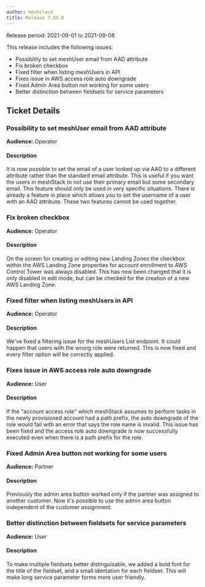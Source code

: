 ```yaml
---
author: meshcloud
title: Release 7.85.0
---
```


Release period: 2021-09-01 to 2021-09-08

This release includes the following issues:
* Possibility to set meshUser email from AAD attribute
* Fix broken checkbox
* Fixed filter when listing meshUsers in API
* Fixes issue in AWS access role auto downgrade
* Fixed Admin Area button not working for some users
* Better distinction between fieldsets for service parameters
<!--truncate-->

## Ticket Details
### Possibility to set meshUser email from AAD attribute
**Audience:** Operator


#### Description
It is now possible to set the email of a user looked up via AAD to a different attribute rather than the standard email attribute.
This is useful if you want the users in meshStack to not use their primary email but some secondary email. This feature
should only be used in very specific situations. There is already a feature in place which allows you to set the username
of a user with an AAD attribute. These two features cannot be used together.

### Fix broken checkbox
**Audience:** Operator


#### Description
On the screen for creating or editing new Landing Zones the checkbox within the AWS Landing Zone properties
for account enrollment to AWS Control Tower was always disabled. This has now been changed that it is only
disabled in edit mode, but can be checked for the creation of a new AWS Landing Zone.

### Fixed filter when listing meshUsers in API
**Audience:** Operator


#### Description
We've fixed a filtering issue for the meshUsers List endpoint. It could happen that users with the wrong role were returned. This is now fixed and every filter option will be correctly applied.

### Fixes issue in AWS access role auto downgrade
**Audience:** User


#### Description
If the "account access role" which meshStack assumes to perform tasks in the newly provisioned account had a path prefix,
the auto downgrade of the role would fail with an error that says the role name is invalid. This issue has been fixed and the
access role auto downgrade is now successfully executed even when there is a path prefix for the role.

### Fixed Admin Area button not working for some users
**Audience:** Partner


#### Description
Previously the admin area button worked only if the partner was assigned to another customer. Now it's possible to use the admin area button independent of the customer assignment.

### Better distinction between fieldsets for service parameters
**Audience:** User


#### Description
To make multiple fieldsets better distinguisable, we added a bold font for
the title of the fieldset, and a small identation for each fieldset.
This will make long service parameter forms more user friendly.

